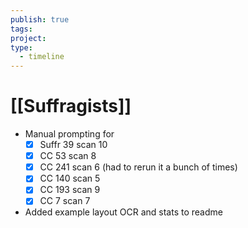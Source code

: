 ```yaml
---
publish: true
tags: 
project: 
type:
  - timeline
---
```

# [[Suffragists]]
- Manual prompting for
	- [x] Suffr 39 scan 10
	- [x] CC 53 scan 8
	- [x] CC 241 scan 6 (had to rerun it a bunch of times)
	- [x] CC 140 scan 5
	- [x] CC 193 scan 9
	- [x] CC 7 scan 7
- Added example layout OCR and stats to readme